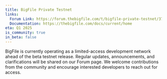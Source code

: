 ```yaml
---
title: BigFile Private Testnet
links:
  Forum Link: https://forum.thebigfile.com/t/bigfile-private-testnet/37
  Documentation: https://thebigfile.com/docs/current/home
eta: Q1 2025
is_community: true
in_beta: false
---
```


BigFile is currently operating as a limited-access development network ahead of the beta testnet release. Regular updates, announcements, and clarifications will be shared on our Forum page. We welcome contributions from the community and encourage interested developers to reach out for access.
